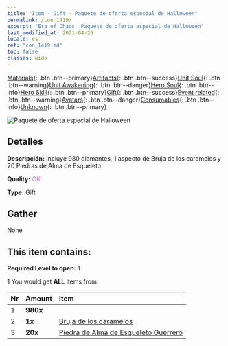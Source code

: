 ```yaml
---
title: "Item - Gift - Paquete de oferta especial de Halloween"
permalink: /con_1419/
excerpt: "Era of Chaos  Paquete de oferta especial de Halloween"
last_modified_at: 2021-04-26
locale: es
ref: "con_1419.md"
toc: false
classes: wide
---
```

 [Materials](/ItemsES/){: .btn .btn--primary}[Artifacts](/ItemsES/Artifacts/){: .btn .btn--success}[Unit Soul](/ItemsES/UnitSoul/){: .btn .btn--warning}[Unit Awakening](/ItemsES/UnitAwakening/){: .btn .btn--danger}[Hero Soul](/ItemsES/HeroSoul/){: .btn .btn--info}[Hero Skill](/ItemsES/HeroSkill/){: .btn .btn--primary}[Gift](/ItemsES/Gift/){: .btn .btn--success}[Event related](/ItemsES/Events/){: .btn .btn--warning}[Avatars](/ItemsES/Avatars/){: .btn .btn--danger}[Consumables](/ItemsES/Consumables/){: .btn .btn--info}[Unknown](/ItemsES/Unknown/){: .btn .btn--primary}

 ![Paquete de oferta especial de Halloween](/images/t/i_907033.png)

## Detalles
 **Descripción:** Incluye 980 diamantes, 1 aspecto de Bruja de los caramelos y 20 Piedras de Alma de Esqueleto

 **Quality:** <span style="color: #DA70D6">OK</span>

 **Type:** Gift

## Gather

  None

## This item contains:

 **Required Level to open:** 1

 1 You would get **ALL** items  from:

  | Nr | Amount |     Item    |
  |:---|:-------|:------------|
  | 1 |  **980x** | <i class="fas fa-gem"/> |  | 
  | 2 |  **1x** | [Bruja de los caramelos](/ItemsES/con_1053/) |  | 
  | 3 |  **20x** | [Piedra de Alma de Esqueleto Guerrero](/ItemsES/unt_297/) |  | 
